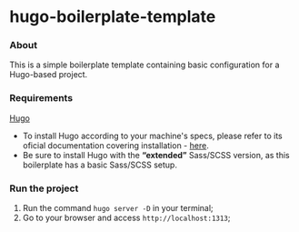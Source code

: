 # hugo-boilerplate-template

### About

This is a simple boilerplate template containing basic configuration for a Hugo-based project.

### Requirements

[Hugo](https://gohugo.io/)
- To install Hugo according to your machine's specs, please refer to its oficial documentation covering installation - [here](https://gohugo.io/getting-started/installing/).
- Be sure to install Hugo with the **“extended”** Sass/SCSS version, as this boilerplate has a basic Sass/SCSS setup.

### Run the project
1. Run the command `hugo server -D` in your terminal;
2. Go to your browser and access `http://localhost:1313`;
